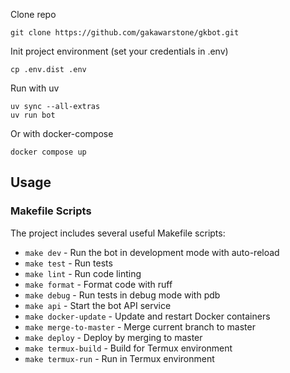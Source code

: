Clone repo

    git clone https://github.com/gakawarstone/gkbot.git

Init project environment (set your credentials in .env)

    cp .env.dist .env

Run with uv

    uv sync --all-extras
    uv run bot

Or with docker-compose

    docker compose up

## Usage

### Makefile Scripts

The project includes several useful Makefile scripts:

- `make dev` - Run the bot in development mode with auto-reload
- `make test` - Run tests
- `make lint` - Run code linting
- `make format` - Format code with ruff
- `make debug` - Run tests in debug mode with pdb
- `make api` - Start the bot API service
- `make docker-update` - Update and restart Docker containers
- `make merge-to-master` - Merge current branch to master
- `make deploy` - Deploy by merging to master
- `make termux-build` - Build for Termux environment
- `make termux-run` - Run in Termux environment
